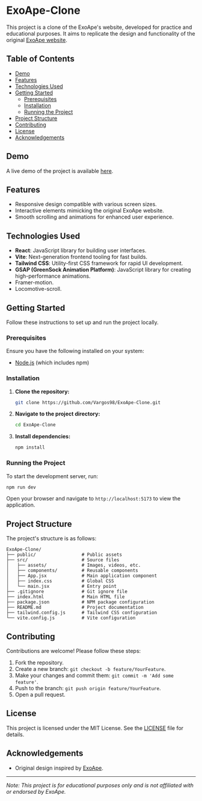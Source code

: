 # ExoApe-Clone

This project is a clone of the ExoApe's website, developed for practice and educational purposes. It aims to replicate the design and functionality of the original [ExoApe website](((https://www.exoape.com))).

## Table of Contents

- [Demo](#demo)
- [Features](#features)
- [Technologies Used](#technologies-used)
- [Getting Started](#getting-started)
  - [Prerequisites](#prerequisites)
  - [Installation](#installation)
  - [Running the Project](#running-the-project)
- [Project Structure](#project-structure)
- [Contributing](#contributing)
- [License](#license)
- [Acknowledgements](#acknowledgements)

## Demo

A live demo of the project is available [here](https://exo-ape-clone-blush.vercel.app/).

## Features

- Responsive design compatible with various screen sizes.
- Interactive elements mimicking the original ExoApe website.
- Smooth scrolling and animations for enhanced user experience.

## Technologies Used

- **React**: JavaScript library for building user interfaces.
- **Vite**: Next-generation frontend tooling for fast builds.
- **Tailwind CSS**: Utility-first CSS framework for rapid UI development.
- **GSAP (GreenSock Animation Platform)**: JavaScript library for creating high-performance animations.
- Framer-motion.
- Locomotive-scroll.

## Getting Started

Follow these instructions to set up and run the project locally.

### Prerequisites

Ensure you have the following installed on your system:

- [Node.js](https://nodejs.org/en/download/) (which includes npm)

### Installation

1. **Clone the repository:**

   ```bash
   git clone https://github.com/Vargos98/ExoApe-Clone.git
   ```

2. **Navigate to the project directory:**

   ```bash
   cd ExoApe-Clone
   ```

3. **Install dependencies:**

   ```bash
   npm install
   ```

### Running the Project

To start the development server, run:

```bash
npm run dev
```

Open your browser and navigate to `http://localhost:5173` to view the application.

## Project Structure

The project's structure is as follows:

```
ExoApe-Clone/
├── public/                 # Public assets
├── src/                    # Source files
│   ├── assets/             # Images, videos, etc.
│   ├── components/         # Reusable components
│   ├── App.jsx             # Main application component
│   ├── index.css           # Global CSS
│   └── main.jsx            # Entry point
├── .gitignore              # Git ignore file
├── index.html              # Main HTML file
├── package.json            # NPM package configuration
├── README.md               # Project documentation
├── tailwind.config.js      # Tailwind CSS configuration
└── vite.config.js          # Vite configuration
```

## Contributing

Contributions are welcome! Please follow these steps:

1. Fork the repository.
2. Create a new branch: `git checkout -b feature/YourFeature`.
3. Make your changes and commit them: `git commit -m 'Add some feature'`.
4. Push to the branch: `git push origin feature/YourFeature`.
5. Open a pull request.

## License

This project is licensed under the MIT License. See the [LICENSE](LICENSE) file for details.

## Acknowledgements

- Original design inspired by [ExoApe](https://www.exoape.com/).

---

*Note: This project is for educational purposes only and is not affiliated with or endorsed by ExoApe.* 
